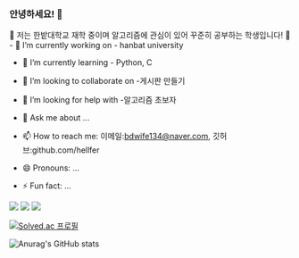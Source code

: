 ### 안녕하세요! 👋



<p align="left">
🚀 저는 한밭대학교 재학 중이며 알고리즘에 관심이 있어 꾸준히 공부하는 학생입니다! 🚀
- 🔭 I’m currently working on - hanbat university
 
- 🌱 I’m currently learning - Python, C
  
- 👯 I’m looking to collaborate on -게시판 만들기
  
- 🤔 I’m looking for help with -알고리즘 초보자
  
- 💬 Ask me about ...
  
- 📫 How to reach me: 이메일:bdwife134@naver.com, 깃허브:github.com/hellfer
  
- 😄 Pronouns: ...
  
- ⚡ Fun fact: ...
</p>

 
 <img src="https://img.shields.io/badge/Python-3776AB?style=squre&logo=python&logoColor=white"/>  <img src="https://img.shields.io/badge/C-A8B9CC?style=squre&logo=c&logoColor=white"/> <img src="https://img.shields.io/badge/github-181717?style=squre&logo=github&logoColor=white">


[![Solved.ac
프로필](http://mazassumnida.wtf/api/generate_badge?boj=bdwife)](https://solved.ac/bdwife)


![Anurag's GitHub stats](https://github-readme-stats.vercel.app/api?username=hellfer&show_icons=true&theme=radical)
